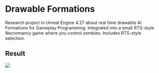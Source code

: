 # Drawable Formations

Research project in Unreal Engine 4.27 about real time drawable AI Formations for Gameplay Programming. Integrated into a small RTS-style Necromancy game where you control zombies. Includes RTS-style selection.

## Result
![](https://github.com/StassijnsSam/Formations/blob/main/GIFs/FormationsFullGameplay.gif)
